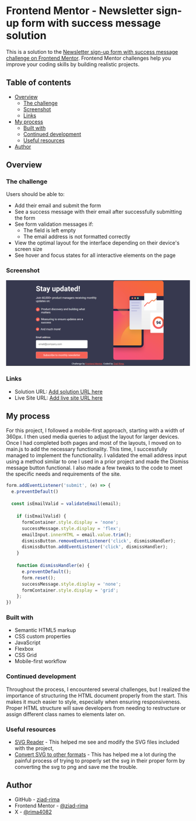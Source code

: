 # Frontend Mentor - Newsletter sign-up form with success message solution

This is a solution to the [Newsletter sign-up form with success message challenge on Frontend Mentor](https://www.frontendmentor.io/challenges/newsletter-signup-form-with-success-message-3FC1AZbNrv). Frontend Mentor challenges help you improve your coding skills by building realistic projects. 

## Table of contents

- [Overview](#overview)
  - [The challenge](#the-challenge)
  - [Screenshot](#screenshot)
  - [Links](#links)
- [My process](#my-process)
  - [Built with](#built-with)
  - [Continued development](#continued-development)
  - [Useful resources](#useful-resources)
- [Author](#author)

## Overview

### The challenge

Users should be able to:

- Add their email and submit the form
- See a success message with their email after successfully submitting the form
- See form validation messages if:
  - The field is left empty
  - The email address is not formatted correctly
- View the optimal layout for the interface depending on their device's screen size
- See hover and focus states for all interactive elements on the page

### Screenshot

![](./assets/images/Screenshot.png)


### Links

- Solution URL: [Add solution URL here](https://your-solution-url.com)
- Live Site URL: [Add live site URL here](https://your-live-site-url.com)

## My process

For this project, I followed a mobile-first approach, starting with a width of 360px. I then used media queries to adjust the layout for larger devices. Once I had completed both pages and most of the layouts, I moved on to main.js to add the necessary functionality. This time, I successfully managed to implement the functionality. I validated the email address input using a method similar to one I used in a prior project and made the Dismiss message button functional. I also made a few tweaks to the code to meet the specific needs and requirements of the site.
```js
form.addEventListener('submit', (e) => {
  e.preventDefault()

  const isEmailValid = validateEmail(email);

    if (isEmailValid) {
      formContainer.style.display = 'none';
      successMessage.style.display = 'flex';
      emailInput.innerHTML = email.value.trim();
      dismissButton.removeEventListener('click', dismissHandler);             
      dismissButton.addEventListener('click', dismissHandler);
    }

    function dismissHandler(e) {
      e.preventDefault();
      form.reset();
      successMessage.style.display = 'none';
      formContainer.style.display = 'grid';
    };     
})
```

### Built with

- Semantic HTML5 markup
- CSS custom properties
- JavaScript
- Flexbox
- CSS Grid
- Mobile-first workflow

### Continued development

Throughout the process, I encountered several challenges, but I realized the importance of structuring the HTML document properly from the start. This makes it much easier to style, especially when ensuring responsiveness. Proper HTML structure will save developers from needing to restructure or assign different class names to elements later on.

### Useful resources

- [SVG Reader](https://www.svgviewer.dev/) - This helped me see and modify the SVG files included with the project,
- [Convert SVG to other formats](https://svgtopng.com/) - This has helped me a lot during the painful process of trying to properly set the svg in their proper form by converting the svg to png and save me the trouble.

## Author

- GitHub - [ziad-rima](https://github.com/ziad-rima)
- Frontend Mentor - [@ziad-rima](https://www.frontendmentor.io/profile/ziad-rima)
- X - [@rima4082](https://x.com/rima4082)
